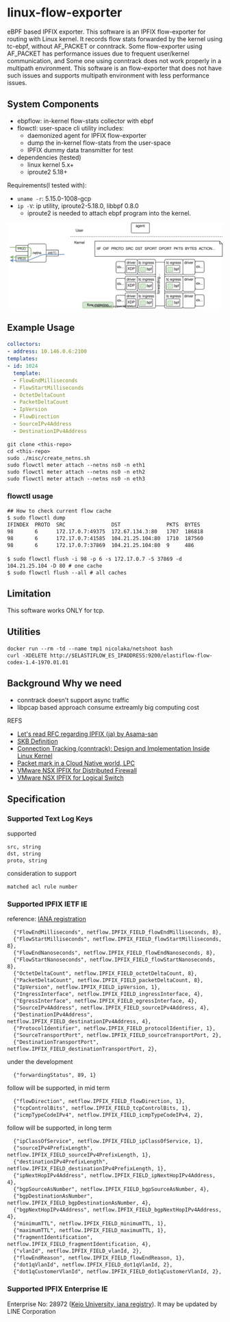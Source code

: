 # linux-flow-exporter

eBPF based IPFIX exporter. This software is an IPFIX flow-exporter for routing
with Linux kernel. It records flow stats forwarded by the kernel using tc-ebpf,
without AF_PACKET or conntrack. Some flow-exporter using AF_PACKET has
performance issues due to frequent user/kernel communication, and Some one using
conntrack does not work properly in a multipath environment. This software is an
flow-exporter that does not have such issues and supports multipath environment
with less performance issues.

## System Components

- ebpflow: in-kernel flow-stats collector with ebpf
- flowctl: user-space cli utility includes:
  - daemonized agent for IPFIX flow-exporter
  - dump the in-kernel flow-stats from the user-space
  - IPFIX dummy data transmitter for test
- dependencies (tested)
  - linux kernel 5.x+
  - iproute2 5.18+

Requirements(I tested with):
- `uname -r`: 5.15.0-1008-gcp
- `ip -V`: ip utility, iproute2-5.18.0, libbpf 0.8.0
  - iproute2 is needed to attach ebpf program into the kernel.

![](./img/linux_datapath.drawio.svg)

## Example Usage

```yaml
collectors:
- address: 10.146.0.6:2100
templates:
- id: 1024
  template:
  - FlowEndMilliseconds
  - FlowStartMilliseconds
  - OctetDeltaCount
  - PacketDeltaCount
  - IpVersion
  - FlowDirection
  - SourceIPv4Address
  - DestinationIPv4Address
```

```
git clone <this-repo>
cd <this-repo>
sudo ./misc/create_netns.sh
sudo flowctl meter attach --netns ns0 -n eth1
sudo flowctl meter attach --netns ns0 -n eth2
sudo flowctl meter attach --netns ns0 -n eth3
```

### flowctl usage
```shell
## How to check current flow cache
$ sudo flowctl dump
IFINDEX  PROTO  SRC               DST               PKTS  BYTES
98       6      172.17.0.7:49375  172.67.134.3:80   1707  186818
98       6      172.17.0.7:41585  104.21.25.104:80  1710  187560
98       6      172.17.0.7:37869  104.21.25.104:80  9     486

$ sudo flowctl flush -i 98 -p 6 -s 172.17.0.7 -S 37869 -d 104.21.25.104 -D 80 # one cache
$ sudo flowctl flush --all # all caches
```

## Limitation

This software works ONLY for tcp.

## Utilities

```
docker run --rm -td --name tmp1 nicolaka/netshoot bash
curl -XDELETE http://$ELASTIFLOW_ES_IPADDRESS:9200/elastiflow-flow-codex-1.4-1970.01.01
```

## Background Why we need

- conntrack doesn't support async traffic
- libpcap based approach consume extreamly big computing cost

REFS
- [Let's read RFC regarding IPFIX (ja) by Asama-san](https://enog.jp/wordpress/wp-content/uploads/2011/12/ipfix.pdf)
- [SKB Definition](https://elixir.bootlin.com/linux/latest/source/include/linux/skbuff.h)
- [Connection Tracking (conntrack): Design and Implementation Inside Linux Kernel](https://arthurchiao.art/blog/conntrack-design-and-implementation/)
- [Packet mark in a Cloud Native world, LPC](https://lpc.events/event/7/contributions/683/attachments/554/979/lpc20-pkt-mark-slides.pdf)
- [VMware NSX IPFIX for Distributed Firewall](https://docs.vmware.com/en/VMware-NSX-Data-Center-for-vSphere/6.4/com.vmware.nsx.admin.doc/GUID-2C625B52-17F0-4604-B5C9-6DF1FA9A70F8.html)
- [VMware NSX IPFIX for Logical Switch](https://docs.vmware.com/en/VMware-NSX-Data-Center-for-vSphere/6.4/com.vmware.nsx.admin.doc/GUID-6054CF07-3019-4539-A6CC-1F613E275E27.html)

## Specification

### Supported Text Log Keys

supported
```
src, string
dst, string
proto, string
```

consideration to support
```
matched acl rule number
```

### Supported IPFIX IETF IE

reference: [IANA registration](https://www.iana.org/assignments/ipfix/ipfix.xhtml)

```
  {"FlowEndMilliseconds", netflow.IPFIX_FIELD_flowEndMilliseconds, 8},
  {"FlowStartMilliseconds", netflow.IPFIX_FIELD_flowStartMilliseconds, 8},
  {"FlowEndNanoseconds", netflow.IPFIX_FIELD_flowEndNanoseconds, 8},
  {"FlowStartNanoseconds", netflow.IPFIX_FIELD_flowStartNanoseconds, 8},
  {"OctetDeltaCount", netflow.IPFIX_FIELD_octetDeltaCount, 8},
  {"PacketDeltaCount", netflow.IPFIX_FIELD_packetDeltaCount, 8},
  {"IpVersion", netflow.IPFIX_FIELD_ipVersion, 1},
  {"IngressInterface", netflow.IPFIX_FIELD_ingressInterface, 4},
  {"EgressInterface", netflow.IPFIX_FIELD_egressInterface, 4},
  {"SourceIPv4Address", netflow.IPFIX_FIELD_sourceIPv4Address, 4},
  {"DestinationIPv4Address", netflow.IPFIX_FIELD_destinationIPv4Address, 4},
  {"ProtocolIdentifier", netflow.IPFIX_FIELD_protocolIdentifier, 1},
  {"SourceTransportPort", netflow.IPFIX_FIELD_sourceTransportPort, 2},
  {"DestinationTransportPort", netflow.IPFIX_FIELD_destinationTransportPort, 2},
```

under the development
```
  {"forwardingStatus", 89, 1}
```

follow will be supported, in mid term
```
  {"flowDirection", netflow.IPFIX_FIELD_flowDirection, 1},
  {"tcpControlBits", netflow.IPFIX_FIELD_tcpControlBits, 1},
  {"icmpTypeCodeIPv4", netflow.IPFIX_FIELD_icmpTypeCodeIPv4, 2},
```

follow will be supported, in long term
```
  {"ipClassOfService", netflow.IPFIX_FIELD_ipClassOfService, 1},
  {"sourceIPv4PrefixLength", netflow.IPFIX_FIELD_sourceIPv4PrefixLength, 1},
  {"destinationIPv4PrefixLength", netflow.IPFIX_FIELD_destinationIPv4PrefixLength, 1},
  {"ipNextHopIPv4Address", netflow.IPFIX_FIELD_ipNextHopIPv4Address, 4},
  {"bgpSourceAsNumber", netflow.IPFIX_FIELD_bgpSourceAsNumber, 4},
  {"bgpDestinationAsNumber", netflow.IPFIX_FIELD_bgpDestinationAsNumber, 4},
  {"bgpNextHopIPv4Address", netflow.IPFIX_FIELD_bgpNextHopIPv4Address, 4},
  {"minimumTTL", netflow.IPFIX_FIELD_minimumTTL, 1},
  {"maximumTTL", netflow.IPFIX_FIELD_maximumTTL, 1},
  {"fragmentIdentification", netflow.IPFIX_FIELD_fragmentIdentification, 4},
  {"vlanId", netflow.IPFIX_FIELD_vlanId, 2},
  {"flowEndReason", netflow.IPFIX_FIELD_flowEndReason, 1},
  {"dot1qVlanId", netflow.IPFIX_FIELD_dot1qVlanId, 2},
  {"dot1qCustomerVlanId", netflow.IPFIX_FIELD_dot1qCustomerVlanId, 2},
```


### Supported IPFIX Enterprise IE

Enterprise No: 28972
([Keio University, iana registry](https://www.iana.org/assignments/enterprise-numbers/enterprise-numbers)).
It may be updated by LINE Corporation

```
```
